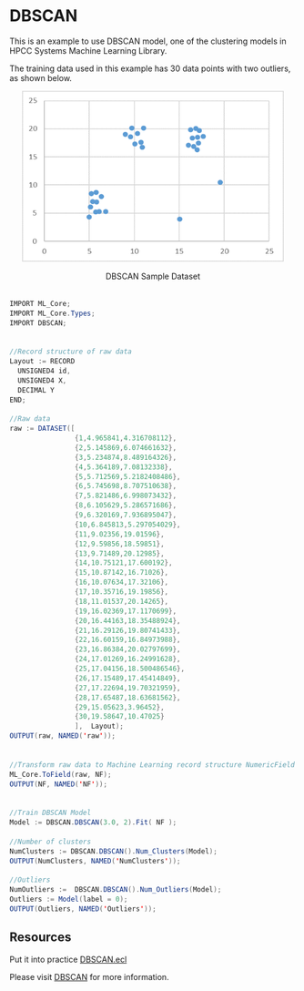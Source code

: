 # DBSCAN

This is an example to use DBSCAN model, one of the clustering models in HPCC Systems Machine Learning Library.

The training data used in this example has 30 data points with two outliers, as shown below.

<!-- ![Decision Tree](./images/lr_samples.PNG) -->
<p align="center"> <img width="460" height="300" src="./images/dbscan_samples.PNG"> </p>
<p align="center"> DBSCAN Sample Dataset </p>

```java

IMPORT ML_Core;
IMPORT ML_Core.Types;
IMPORT DBSCAN;


//Record structure of raw data
Layout := RECORD
  UNSIGNED4 id,
  UNSIGNED4 X,
  DECIMAL Y
END;

//Raw data
raw := DATASET([
                {1,4.965841,4.316708112},
                {2,5.145869,6.074661632},
                {3,5.234874,8.489164326},
                {4,5.364189,7.08132338},
                {5,5.712569,5.2182408486},
                {6,5.745698,8.707510638},
                {7,5.821486,6.998073432},
                {8,6.105629,5.286571686},
                {9,6.320169,7.936895047},
                {10,6.845813,5.297054029},
                {11,9.02356,19.01596},
                {12,9.59856,18.59851},
                {13,9.71489,20.12985},
                {14,10.75121,17.600192},
                {15,10.87142,16.71026},
                {16,10.07634,17.32106},
                {17,10.35716,19.19856},
                {18,11.01537,20.14265},
                {19,16.02369,17.1170699},
                {20,16.44163,18.35488924},
                {21,16.29126,19.80741433},
                {22,16.60159,16.84973988},
                {23,16.86384,20.02797699},
                {24,17.01269,16.24991628},
                {25,17.04156,18.500486546},
                {26,17.15489,17.45414849},
                {27,17.22694,19.70321959},
                {28,17.65487,18.63681562},
                {29,15.05623,3.96452},
                {30,19.58647,10.47025}
                ],  Layout);
OUTPUT(raw, NAMED('raw'));


//Transform raw data to Machine Learning record structure NumericField
ML_Core.ToField(raw, NF);
OUTPUT(NF, NAMED('NF'));


//Train DBSCAN Model
Model := DBSCAN.DBSCAN(3.0, 2).Fit( NF );

//Number of clusters
NumClusters := DBSCAN.DBSCAN().Num_Clusters(Model);
OUTPUT(NumClusters, NAMED('NumClusters'));

//Outliers
NumOutliers :=  DBSCAN.DBSCAN().Num_Outliers(Model);
Outliers := Model(label = 0);
OUTPUT(Outliers, NAMED('Outliers'));

```

## Resources

Put it into practice [DBSCAN.ecl](https://ide.hpccsystems.com/workspaces/share/291d17d9-e5cb-4fac-83c2-ac5997c28a31)

Please visit [DBSCAN](https://hpccsystems.com/blog/DBSCAN) for more information.

